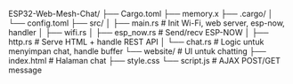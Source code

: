 ESP32-Web-Mesh-Chat/
├── Cargo.toml
├── memory.x
├── .cargo/
│   └── config.toml
├── src/
│   ├── main.rs          # Init Wi-Fi, web server, esp-now, handler
│   ├── wifi.rs
│   ├── esp_now.rs       # Send/recv ESP-NOW
│   ├── http.rs          # Serve HTML + handle REST API
│   └── chat.rs          # Logic untuk menyimpan chat, handle buffer
└── website/             # UI untuk chatting
    ├── index.html       # Halaman chat
    ├── style.css
    └── script.js        # AJAX POST/GET message
